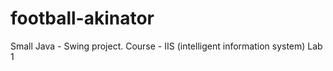 # football-akinator
Small Java - Swing project.
Course - IIS (intelligent information system)
Lab 1
